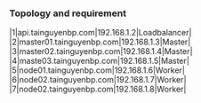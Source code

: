 ### Topology and requirement

|1|api.tainguyenbp.com|192.168.1.2|Loadbalancer|
|2|master01.tainguyenbp.com|192.168.1.3|Master|
|3|master02.tainguyenbp.com|192.168.1.4|Master|
|4|maste03.tainguyenbp.com|192.168.1.5|Master|
|5|node01.tainguyenbp.com|192.168.1.6|Worker|
|6|node02.tainguyenbp.com|192.168.1.7|Worker|
|7|node02.tainguyenbp.com|192.168.1.8|Worker|
